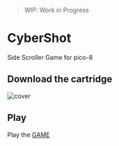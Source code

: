> WIP: Work in Progress

# CyberShot
Side Scroller Game for pico-8

## Download the cartridge

![cover](cybershot.p8.png)

## Play

Play the [GAME](https://www.lexaloffle.com/bbs/?pid=110308#p)
